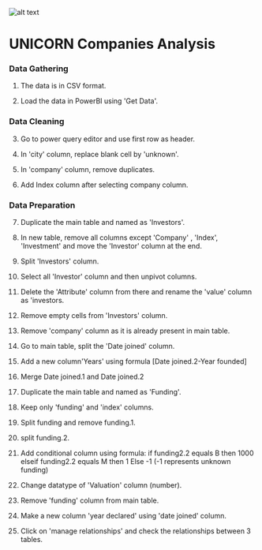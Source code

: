 ![alt text](https://ineuron.ai/images/ineuron-logo.png)

# UNICORN Companies Analysis 

### Data Gathering

1. The data is in CSV format.

2. Load the data in PowerBI using 'Get Data'.

### Data Cleaning

3. Go to power query editor and use first row as header.

4. In 'city' column, replace blank cell by 'unknown'.

5. In 'company' column, remove duplicates.

6. Add Index column after selecting company column.

### Data Preparation

7. Duplicate the main table and named as 'Investors'.

8. In new table, remove all columns except 'Company' , 'Index', 'Investment' and move the 'Investor' column at the end.

9. Split 'Investors' column.

10. Select all 'Investor' column and then unpivot columns.

11. Delete the 'Attribute' column from there and rename the 'value' column as 'investors.

12. Remove empty cells from 'Investors' column.

13. Remove 'company' column as it is already present in main table.

14. Go to main table, split the 'Date joined' column.

15. Add a new column'Years' using formula [Date joined.2-Year founded]

16. Merge Date joined.1 and Date joined.2

17. Duplicate the main table and named as 'Funding'.

18. Keep only 'funding' and 'index' columns.

19. Split funding and remove funding.1.

20. split funding.2.

21. Add conditional column using formula:
        if funding2.2 equals B then 1000
        elseif funding2.2 equals M then 1
        Else -1
        (-1 represents unknown funding)

22. Change datatype of 'Valuation' column (number).

23. Remove 'funding' column from main table.

24. Make a new column 'year declared' using 'date joined' column.

25. Click on 'manage relationships' and check the relationships between 3 tables.
